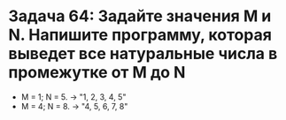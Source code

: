 # Задача 64: Задайте значения M и N. Напишите программу, которая выведет все натуральные числа в промежутке от M до N

* M = 1; N = 5. -> "1, 2, 3, 4, 5"
* M = 4; N = 8. -> "4, 5, 6, 7, 8"
